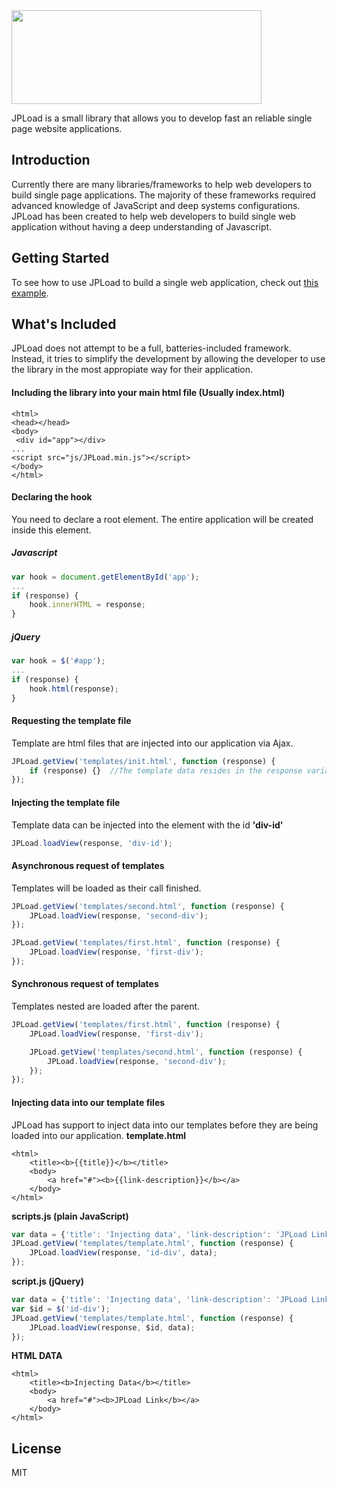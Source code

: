 <img src="http://robertobarron.com/images/logos/jpload.jpg" width="400" height="150">

JPLoad is a small library that allows you to develop fast an reliable single page website applications.

## Introduction

  Currently there are many libraries/frameworks to help web developers to build single page applications. The majority of these frameworks required advanced knowledge of JavaScript and deep systems configurations. JPLoad has been created to help web developers to build single web application without having a deep understanding of Javascript.

## Getting Started

 To see how to use JPLoad to build a single web application, check out [this example](http://jpload.robertobarron.com).

## What's Included
JPLoad does not attempt to be a full, batteries-included framework. Instead, it tries to simplify the development by allowing the developer to use the library in the most appropiate way for their application.

#### Including the library into your main html file (Usually index.html)
```
<html>
<head></head>
<body>
 <div id="app"></div>
...
<script src="js/JPLoad.min.js"></script>
</body>
</html>
```
#### Declaring the hook

You need to declare a root element. The entire application will be created inside this element.
##### Javascript
```javascript
var hook = document.getElementById('app');
...
if (response) {
	hook.innerHTML = response;
}
```

##### jQuery
```javascript
var hook = $('#app');
...
if (response) {
	hook.html(response);
}
```
#### Requesting the template file

Template are html files that are injected into our application via Ajax.
```javascript
JPLoad.getView('templates/init.html', function (response) {
	if (response) {}  //The template data resides in the response variable.
});
```

#### Injecting the template file

Template data can be injected into the element with the id **'div-id'**
```javascript
JPLoad.loadView(response, 'div-id');
```

#### Asynchronous request of templates
Templates will be loaded as their call finished.
```javascript
JPLoad.getView('templates/second.html', function (response) {
	JPLoad.loadView(response, 'second-div');
});

JPLoad.getView('templates/first.html', function (response) {
	JPLoad.loadView(response, 'first-div');
});
```

#### Synchronous request of templates
Templates nested are loaded after the parent.
```javascript
JPLoad.getView('templates/first.html', function (response) {
	JPLoad.loadView(response, 'first-div');

	JPLoad.getView('templates/second.html', function (response) {
		JPLoad.loadView(response, 'second-div');
	});
});
```

#### Injecting data into our template files
 JPLoad has support to inject data into our templates before they are being loaded into our application.
**template.html**
```
<html>
	<title><b>{{title}}</b></title>
	<body>
		<a href="#"><b>{{link-description}}</b></a>
	</body>
</html>
```
**scripts.js (plain JavaScript)**
```javascript
var data = {'title': 'Injecting data', 'link-description': 'JPLoad Link'};
JPLoad.getView('templates/template.html', function (response) {
	JPLoad.loadView(response, 'id-div', data);
});
```
**script.js (jQuery)**
```javascript
var data = {'title': 'Injecting data', 'link-description': 'JPLoad Link'};
var $id = $('id-div');
JPLoad.getView('templates/template.html', function (response) {
	JPLoad.loadView(response, $id, data);
});
```

**HTML DATA**
```
<html>
	<title><b>Injecting Data</b></title>
	<body>
		<a href="#"><b>JPLoad Link</b></a>
	</body>
</html>
```
## License

MIT
